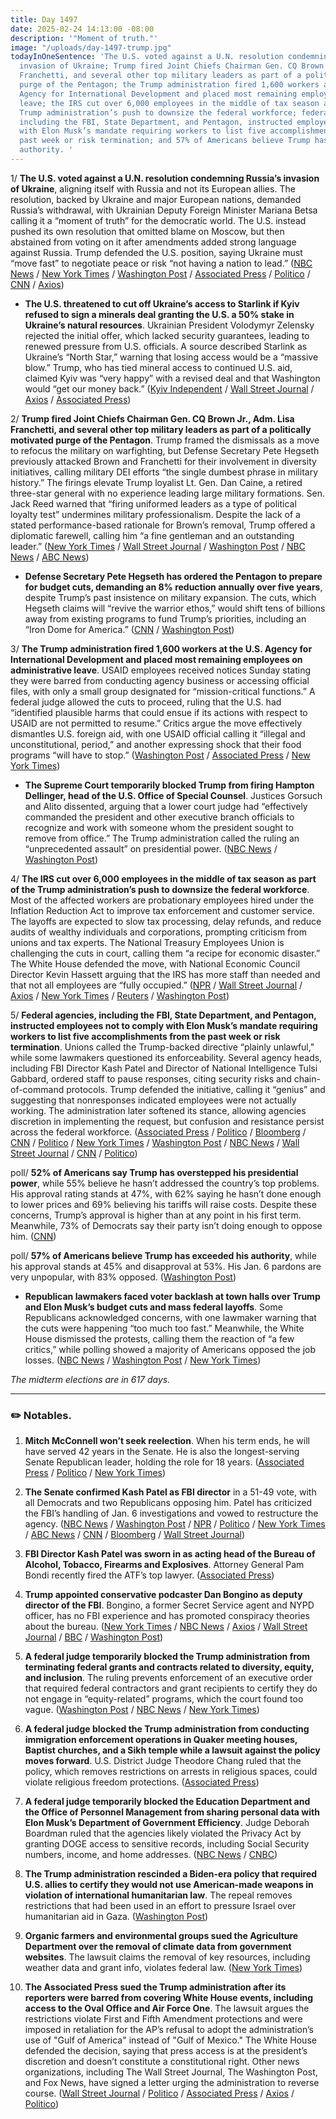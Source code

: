 ```yaml
---
title: Day 1497
date: 2025-02-24 14:13:00 -08:00
description: '"Moment of truth."'
image: "/uploads/day-1497-trump.jpg"
todayInOneSentence: 'The U.S. voted against a U.N. resolution condemning Russia’s
  invasion of Ukraine; Trump fired Joint Chiefs Chairman Gen. CQ Brown Jr., Adm. Lisa
  Franchetti, and several other top military leaders as part of a politically motivated
  purge of the Pentagon; the Trump administration fired 1,600 workers at the U.S.
  Agency for International Development and placed most remaining employees on administrative
  leave; the IRS cut over 6,000 employees in the middle of tax season as part of the
  Trump administration’s push to downsize the federal workforce; federal agencies,
  including the FBI, State Department, and Pentagon, instructed employees not to comply
  with Elon Musk’s mandate requiring workers to list five accomplishments from the
  past week or risk termination; and 57% of Americans believe Trump has exceeded his
  authority. '
---
```


1/ **The U.S. voted against a U.N. resolution condemning Russia’s invasion of Ukraine**, aligning itself with Russia and not its European allies. The resolution, backed by Ukraine and major European nations, demanded Russia’s withdrawal, with Ukrainian Deputy Foreign Minister Mariana Betsa calling it a “moment of truth” for the democratic world. The U.S. instead pushed its own resolution that omitted blame on Moscow, but then abstained from voting on it after amendments added strong language against Russia. Trump defended the U.S. position, saying Ukraine must “move fast” to negotiate peace or risk “not having a nation to lead.” ([NBC News](https://www.nbcnews.com/politics/national-security/us-standoff-ukraine-europe-competing-un-resolutions-russia-ukraine-war-rcna193458) / [New York Times](https://www.nytimes.com/2025/02/24/world/middleeast/us-un-russia-ukraine-war.html) / [Washington Post](https://www.washingtonpost.com/national-security/2025/02/24/united-nations-ukraine-russia-trump/) / [Associated Press](https://apnews.com/article/un-russia-ukraine-war-resolution-trump-zelenskyy-cde221e5850196776525403e788c272c) / [Politico](https://www.politico.com/news/2025/02/24/united-nations-ukraine-resolutions-00205744) / [CNN](https://www.cnn.com/2025/02/24/politics/us-joins-russia-ukraine-un-vote/index.html) / [Axios](https://www.axios.com/2025/02/24/ukraine-russia-un-resolution-trump))

* **The U.S. threatened to cut off Ukraine’s access to Starlink if Kyiv refused to sign a minerals deal granting the U.S. a 50% stake in Ukraine’s natural resources**. Ukrainian President Volodymyr Zelensky rejected the initial offer, which lacked security guarantees, leading to renewed pressure from U.S. officials. A source described Starlink as Ukraine’s “North Star,” warning that losing access would be a “massive blow.” Trump, who has tied mineral access to continued U.S. aid, claimed Kyiv was “very happy” with a revised deal and that Washington would “get our money back.” ([Kyiv Independent](https://kyivindependent.com/us-threatens-to-shut-off-starlink-if-ukraine-wont-sign-minerals-deal-sources-tell-reuters/) / [Wall Street Journal](https://www.wsj.com/world/white-house-and-ukraine-close-in-on-deal-for-mineral-rights-e924c672) / [Axios](https://www.axios.com/2025/02/20/us-ukraine-rare-earth-minerals-agreement) / [Associated Press](https://apnews.com/article/trump-macron-ukraine-russia-starmer-8869d05f2cd8db5da277dd927cf959d4))

2/ **Trump fired Joint Chiefs Chairman Gen. CQ Brown Jr., Adm. Lisa Franchetti, and several other top military leaders as part of a politically motivated purge of the Pentagon**. Trump framed the dismissals as a move to refocus the military on warfighting, but Defense Secretary Pete Hegseth previously attacked Brown and Franchetti for their involvement in diversity initiatives, calling military DEI efforts “the single dumbest phrase in military history.” The firings elevate Trump loyalist Lt. Gen. Dan Caine, a retired three-star general with no experience leading large military formations. Sen. Jack Reed warned that “firing uniformed leaders as a type of political loyalty test” undermines military professionalism. Despite the lack of a stated performance-based rationale for Brown’s removal, Trump offered a diplomatic farewell, calling him “a fine gentleman and an outstanding leader.” ([New York Times](https://www.nytimes.com/2025/02/21/us/politics/trump-fires-cq-brown-pentagon.html) / [Wall Street Journal](https://www.wsj.com/politics/national-security/trump-fires-the-chairman-of-the-joint-chiefs-fd4a4d07) / [Washington Post](https://www.washingtonpost.com/national-security/2025/02/21/trump-joint-chiefs-of-staff-charles-brown-dan-caine/) / [NBC News](https://www.nbcnews.com/politics/white-house/trump-fires-chairman-joint-chiefs-staff-cq-brown-rcna193288) / [ABC News](https://abcnews.go.com/Politics/hegseth-fire-remove-generals-senior-officers-us-officials/story?id=118985348))

* **Defense Secretary Pete Hegseth has ordered the Pentagon to prepare for budget cuts, demanding an 8% reduction annually over five years**, despite Trump’s past insistence on military expansion. The cuts, which Hegseth claims will “revive the warrior ethos,” would shift tens of billions away from existing programs to fund Trump’s priorities, including an “Iron Dome for America.” ([CNN](https://www.cnn.com/2025/02/19/politics/hegseth-military-major-budget-cuts/index.html) / [Washington Post](https://www.washingtonpost.com/national-security/2025/02/19/trump-pentagon-budget-cuts/))
 
3/ **The Trump administration fired 1,600 workers at the U.S. Agency for International Development and placed most remaining employees on administrative leave**. USAID employees received notices Sunday stating they were barred from conducting agency business or accessing official files, with only a small group designated for “mission-critical functions.” A federal judge allowed the cuts to proceed, ruling that the U.S. had “identified plausible harms that could ensue if its actions with respect to USAID are not permitted to resume.” Critics argue the move effectively dismantles U.S. foreign aid, with one USAID official calling it “illegal and unconstitutional, period,” and another expressing shock that their food programs “will have to stop.” ([Washington Post](https://www.washingtonpost.com/politics/2025/02/23/trump-usaid-2000-layoffs/) / [Associated Press](https://apnews.com/article/usaid-trump-musk-foreign-aid-firings-a3af8ce6ef17878b718c8e2ed3bf98e4) / [New York Times](https://www.nytimes.com/2025/02/23/us/politics/trump-usaid-employees-firing.html))

* **The Supreme Court temporarily blocked Trump from firing Hampton Dellinger, head of the U.S. Office of Special Counsel**. Justices Gorsuch and Alito dissented, arguing that a lower court judge had “effectively commanded the president and other executive branch officials to recognize and work with someone whom the president sought to remove from office.” The Trump administration called the ruling an “unprecedented assault” on presidential power. ([NBC News](https://www.nbcnews.com/politics/supreme-court/supreme-court-maintains-pause-trump-bid-immediately-fire-watchdog-agen-rcna192643) / [Washington Post](https://www.nytimes.com/2025/02/21/us/politics/supreme-court-trump-special-counsel.html))

4/ **The IRS cut over 6,000 employees in the middle of tax season as part of the Trump administration’s push to downsize the federal workforce**. Most of the affected workers are probationary employees hired under the Inflation Reduction Act to improve tax enforcement and customer service. The layoffs are expected to slow tax processing, delay refunds, and reduce audits of wealthy individuals and corporations, prompting criticism from unions and tax experts. The National Treasury Employees Union is challenging the cuts in court, calling them “a recipe for economic disaster.” The White House defended the move, with National Economic Council Director Kevin Hassett arguing that the IRS has more staff than needed and that not all employees are “fully occupied.” ([NPR](https://www.npr.org/2025/02/20/nx-s1-5304220/irs-job-cuts-doge-tax-season) / [Wall Street Journal](https://www.wsj.com/politics/policy/irs-workers-fired-tax-season-doge-102fbecb) / [Axios](https://www.axios.com/2025/02/20/irs-layoffs-trump-doge) / [New York Times](https://www.nytimes.com/2025/02/20/business/irs-fires-employees-layoffs-trump.html) / [Reuters](https://www.reuters.com/world/us/us-irs-start-laying-off-6000-employees-thursday-nyt-reports-2025-02-19/) / [Washington Post](https://www.washingtonpost.com/business/2025/02/20/doge-irs-taxpayer-data-privacy/))

5/ **Federal agencies, including the FBI, State Department, and Pentagon, instructed employees not to comply with Elon Musk’s mandate requiring workers to list five accomplishments from the past week or risk termination**. Unions called the Trump-backed directive “plainly unlawful," while some lawmakers questioned its enforceability. Several agency heads, including FBI Director Kash Patel and Director of National Intelligence Tulsi Gabbard, ordered staff to pause responses, citing security risks and chain-of-command protocols. Trump defended the initiative, calling it “genius” and suggesting that nonresponses indicated employees were not actually working. The administration later softened its stance, allowing agencies discretion in implementing the request, but confusion and resistance persist across the federal workforce. ([Associated Press](https://apnews.com/article/musk-federal-workers-trump-demand-firings-06553df358086db05917d3c50f3699d6) / [Politico](https://www.politico.com/news/2025/02/24/trump-back-off-musk-five-things-threat-00205743) / [Bloomberg](https://www.bloomberg.com/news/articles/2025-02-23/federal-agencies-tell-workers-to-pause-reply-to-musk-s-threat) / [CNN](https://www.cnn.com/2025/02/23/politics/opm-federal-agencies-pushback-doge-musk/index.html) / [Politico](https://www.politico.com/news/2025/02/23/musk-guidance-conflict-agency-leaders-00205640) / [New York Times](https://www.nytimes.com/2025/02/23/us/politics/elon-musk-email-federal-workers.html) / [Washington Post](https://www.washingtonpost.com/dc-md-va/2025/02/24/musk-email-government-confusion/) / [NBC News](https://www.nbcnews.com/politics/doge/federal-workers-agencies-push-back-elon-musks-email-ultimatum-rcna193439) / [Wall Street Journal](https://www.wsj.com/tech/trump-says-workers-who-dont-respond-to-musks-email-risk-being-fired-27c2e9e4) / [CNN](https://www.cnn.com/2025/02/22/politics/elon-musk-employees-emails) / [Politico](https://www.politico.com/news/2025/02/22/musk-federal-employees-explanation-dismissal-00205613))

poll/ **52% of Americans say Trump has overstepped his presidential power**, while 55% believe he hasn’t addressed the country’s top problems. His approval rating stands at 47%, with 62% saying he hasn’t done enough to lower prices and 69% believing his tariffs will raise costs. Despite these concerns, Trump’s approval is higher than at any point in his first term. Meanwhile, 73% of Democrats say their party isn’t doing enough to oppose him. ([CNN](https://www.cnn.com/2025/02/20/politics/cnn-poll-trump-approval/index.html))

poll/ **57% of Americans believe Trump has exceeded his authority**, while his approval stands at 45% and disapproval at 53%. His Jan. 6 pardons are very unpopular, with 83% opposed. ([Washington Post](https://www.washingtonpost.com/politics/2025/02/20/trump-poll-unpopular-post-ipsos/))

* **Republican lawmakers faced voter backlash at town halls over Trump and Elon Musk’s budget cuts and mass federal layoffs**. Some Republicans acknowledged concerns, with one lawmaker warning that the cuts were happening “too much too fast.” Meanwhile, the White House dismissed the protests, calling them the reaction of “a few critics,” while polling showed a majority of Americans opposed the job losses. ([NBC News](https://www.nbcnews.com/politics/congress/town-halls-republicans-feel-heat-trump-musks-firing-cutting-spree-rcna193164) / [Washington Post](https://www.washingtonpost.com/politics/2025/02/21/doge-georgia-town-hall-gop/) / [New York Times](https://www.nytimes.com/2025/02/23/us/politics/republicans-congress-town-halls-trump.html))

*The midterm elections are in 617 days.*

---

### ✏️ Notables. 

1. **Mitch McConnell won’t seek reelection**. When his term ends, he will have served 42 years in the Senate. He is also the longest-serving Senate Republican leader, holding the role for 18 years. ([Associated Press](https://apnews.com/article/mitch-mcconnell-senate-retirement-34c79ef12bf62d14cb71d3c393f23a83) / [Politico](https://www.politico.com/live-updates/2025/02/20/congress/mitch-mcconnell-will-retires-from-senate-00205151) / [New York Times](https://www.nytimes.com/2025/02/20/us/politics/mitch-mcconnell-retire.html))

2. **The Senate confirmed Kash Patel as FBI director** in a 51-49 vote, with all Democrats and two Republicans opposing him. Patel has criticized the FBI’s handling of Jan. 6 investigations and vowed to restructure the agency. ([NBC News](https://www.nbcnews.com/politics/justice-department/senate-confirms-kash-patel-fbi-director-rcna192842) / [Washington Post](https://www.washingtonpost.com/national-security/2025/02/20/kash-patel-fbi-senate-confirmation-vote/) / [NPR](https://www.npr.org/2025/02/20/g-s1-49696/trump-cabinet-picks-kash-patel) / [Politico](https://www.politico.com/live-updates/2025/02/20/congress/senate-confirms-patel-fbi-00205240) / [New York Times](https://www.nytimes.com/2025/02/20/us/politics/kash-patel-trump-fbi-senate.html) / [ABC News](https://abcnews.go.com/Politics/senate-vote-kash-patels-nomination-lead-fbi/story?id=118929545) / [CNN](https://www.cnn.com/2025/02/20/politics/senate-patel-confirmation-vote/index.html) / [Bloomberg](https://www.bloomberg.com/news/articles/2025-02-20/trump-loyalist-kash-patel-confirmed-as-fbi-director-by-senate) / [Wall Street Journal](https://www.wsj.com/politics/policy/kash-patel-trump-fbi-director-senate-confirmation-vote-973476ec))

3. **FBI Director Kash Patel was sworn in as acting head of the Bureau of Alcohol, Tobacco, Firearms and Explosives**. Attorney General Pam Bondi recently fired the ATF’s top lawyer. ([Associated Press](https://apnews.com/article/justice-department-kash-patel-atf-fbi-3d24d25eb6e111207ac80c7e030641eb))

4. **Trump appointed conservative podcaster Dan Bongino as deputy director of the FBI**. Bongino, a former Secret Service agent and NYPD officer, has no FBI experience and has promoted conspiracy theories about the bureau. ([New York Times](https://www.nytimes.com/2025/02/23/us/politics/dan-bongino-fbi-deputy-director.html) / [NBC News](https://www.nbcnews.com/politics/trump-administration/trump-names-conservative-podcaster-dan-bongino-deputy-fbi-director-rcna193395) / [Axios](https://www.axios.com/2025/02/24/dan-bongino-trump-fbi-deputy-director) / [Wall Street Journal](https://www.wsj.com/politics/policy/trump-selects-dan-bongino-as-deputy-fbi-director-10d0e8c4) / [BBC](https://www.bbc.com/news/articles/cpwd2qrn1e2o) / [Washington Post](https://www.washingtonpost.com/national-security/2025/02/23/dan-bongino-fbi-deputy-director-trump/))

5. **A federal judge temporarily blocked the Trump administration from terminating federal grants and contracts related to diversity, equity, and inclusion**. The ruling prevents enforcement of an executive order that required federal contractors and grant recipients to certify they do not engage in “equity-related” programs, which the court found too vague. ([Washington Post](https://www.washingtonpost.com/business/2025/02/21/trump-dei-executive-order-blocked/) / [NBC News](https://www.nbcnews.com/politics/donald-trump/trump-administration-blocked-terminating-dei-related-federal-grants-rcna193285) / [New York Times](https://www.nytimes.com/live/2025/02/21/us/trump-news/the-judges-ruling-temporarily-halts-any-stoppage-on-federal-diversity-initiatives))

6. **A federal judge blocked the Trump administration from conducting immigration enforcement operations in Quaker meeting houses, Baptist churches, and a Sikh temple while a lawsuit against the policy moves forward**. U.S. District Judge Theodore Chang ruled that the policy, which removes restrictions on arrests in religious spaces, could violate religious freedom protections. ([Associated Press](https://apnews.com/article/dhs-immigration-agents-churches-trump-7c12f2509966dadeba98e920578f24c2))

7. **A federal judge temporarily blocked the Education Department and the Office of Personnel Management from sharing personal data with Elon Musk’s Department of Government Efficiency**. Judge Deborah Boardman ruled that the agencies likely violated the Privacy Act by granting DOGE access to sensitive records, including Social Security numbers, income, and home addresses. ([NBC News](https://www.nbcnews.com/politics/doge/judge-blocks-department-education-federal-personnel-office-sharing-dat-rcna193453) / [CNBC](https://www.cnbc.com/2025/02/24/federal-judge-blocks-musks-doge-access-to-student-loan-borrowers-data.html))

8. **The Trump administration rescinded a Biden-era policy that required U.S. allies to certify they would not use American-made weapons in violation of international humanitarian law**.   The repeal removes restrictions that had been used in an effort to pressure Israel over humanitarian aid in Gaza. ([Washington Post](https://www.washingtonpost.com/national-security/2025/02/24/trump-israel-gaza-us-weapons/))

9. **Organic farmers and environmental groups sued the Agriculture Department over the removal of climate data from government websites**. The lawsuit claims the removal of key resources, including weather data and grant info, violates federal law.  ([New York Times](https://www.nytimes.com/2025/02/24/climate/agriculture-farmer-website-data-lawsuit.html))

10. **The Associated Press sued the Trump administration after its reporters were barred from covering White House events, including access to the Oval Office and Air Force One**. The lawsuit argues the restrictions violate First and Fifth Amendment protections and were imposed in retaliation for the AP’s refusal to adopt the administration’s use of "Gulf of America" instead of "Gulf of Mexico." The White House defended the decision, saying that press access is at the president’s discretion and doesn’t constitute a constitutional right. Other news organizations, including The Wall Street Journal, The Washington Post, and Fox News, have signed a letter urging the administration to reverse course. ([Wall Street Journal](https://www.wsj.com/politics/policy/the-ap-sues-white-house-officials-in-bid-to-get-back-into-oval-office-cbb6886e) / [Politico](https://www.politico.com/news/2025/02/21/associated-press-lawsuit-trump-officials-white-house-00205504) / [Associated Press](https://apnews.com/article/ap-lawsuit-trump-administration-officials-0352075501b779b8b187667f3427e0e8) / [Axios](https://www.axios.com/2025/02/24/trump-ap-access-lawsuit-white-house-filing) / [Politico](https://www.politico.com/news/2025/02/24/trump-white-house-associated-press-lawsuit-00205723))

